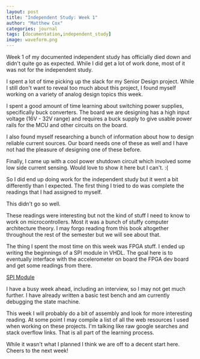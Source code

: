 ```yaml
---
layout: post
title: "Independent Study: Week 1"
author: "Matthew Cox"
categories: journal
tags: [documentation,independent_study]
image: waveform.png
---
```


Week 1 of my documented independent study has officially died down and didn't quite go as expected. While I did get a lot of work done, most of it was not for the independent study. 

I spent a lot of time picking up the slack for my Senior Design project. While I still don't want to reveal too much about this project, I found myself working on a variety of analog design topics this week.

I spent a good amount of time learning about switching power supplies, specifically buck converters. The board we are designing has a high input voltage (16V - 32V range) and requires a buck supply to give usable power rails for the MCU and other circuits on the board.

I also found myself researching a bunch of information about how to design reliable current sources. Our board needs one of these as well and I have not had the pleasure of designing one of these before.

Finally, I came up with a cool power shutdown circuit which involved some low side current sensing. Would love to show it here but I can't. :(

So I did end up doing work for the independent study but it went a bit differently than I expected. The first thing I tried to do was complete the readings that I had assigned to myself. 

This didn't go so well. 

These readings were interesting but not the kind of stuff I need to know to work on microcontrollers. Most it was a bunch of stuffy computer architecture theory. I may forgo reading from this book altogether throughout the rest of the semester but we will see about that.

The thing I spent the most time on this week was FPGA stuff. I ended up writing the beginnings of a SPI module in VHDL. The goal here is to eventually interface with the accelerometer on board the FPGA dev board and get some readings from there. 

[SPI Module](https://github.com/mcox53/Independent-Study-Spring19/tree/master/VHDL/SPI)

I have a busy week ahead, including an interview, so I may not get much further. I have already written a basic test bench and am currently debugging the state machine. 

This week I will probably do a bit of assembly and look for more interesting reading. At some point I may compile a list of all the web resources I used when working on these projects. I'm talking like raw google searches and stack overflow links. That is all part of the learning process.

While it wasn't what I planned I think we are off to a decent start here. Cheers to the next week!